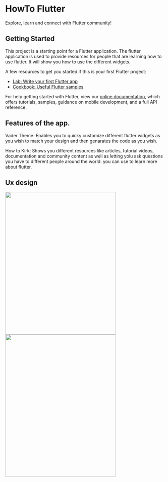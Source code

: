# HowTo Flutter

Explore, learn and connect with Flutter community!

## Getting Started

This project is a starting point for a Flutter application. The flutter application is used to provide resources for people that are learning how to use flutter. It will show you how to use the different widgets.

A few resources to get you started if this is your first Flutter project:

- [Lab: Write your first Flutter app](https://flutter.dev/docs/get-started/codelab)
- [Cookbook: Useful Flutter samples](https://flutter.dev/docs/cookbook)

For help getting started with Flutter, view our 
[online documentation](https://flutter.dev/docs), which offers tutorials, 
samples, guidance on mobile development, and a full API reference.


## Features of the app.
Vader Theme: Enables you to quicky customize different flutter widgets as you wish to match your design and then genarates the code as you wish.

How to Kirk: Shows you different resources like articles, tutorial videos, documentation and community content as well as letting yolu ask questions you have to different people around the world. you can use to learn more about flutter.


## Ux design

<img src="https://user-images.githubusercontent.com/30645560/58753790-3ae5c200-848a-11e9-9e15-58902a3985c0.png" width="350" height="450"/>

<img src="https://user-images.githubusercontent.com/30645560/58753951-150dec80-848d-11e9-8c0a-6090e1df2a8b.png" width="350" height="450"/>
